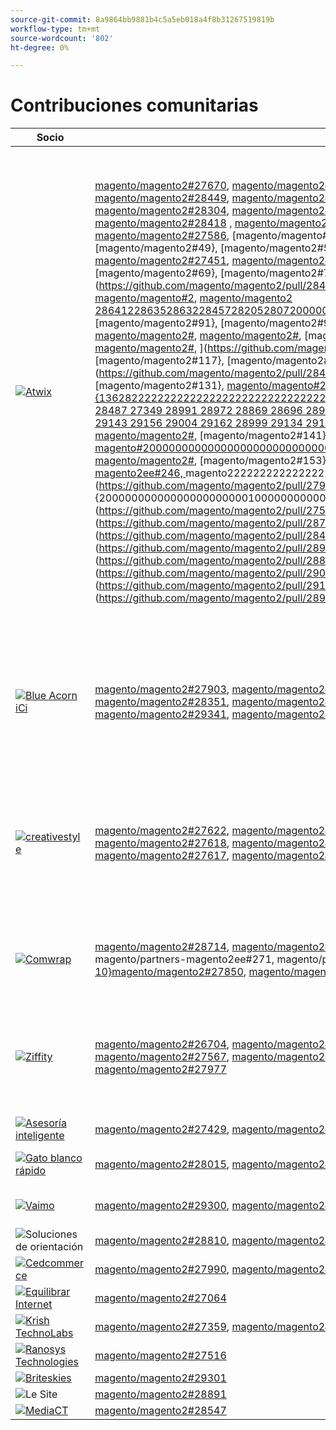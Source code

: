 ```yaml
---
source-git-commit: 8a9864bb9881b4c5a5eb018a4f8b31267519819b
workflow-type: tm+mt
source-wordcount: '802'
ht-degree: 0%

---
```

# Contribuciones comunitarias

| Socio | Solicitudes de extracción | Problemas relacionados con GitHub |
| ------- | ------- | ------- |
| <a target="_blank" href="https://partners.magento.com/portal/directory/?query=Atwix"><img alt="Atwix" src="https://avatars3.githubusercontent.com/t/2617739?s=400&v=4"></a> | [magento/magento2#27670](https://github.com/magento/magento2/pull/27670), [magento/magento2#28112](https://github.com/magento/magento2/pull/28112), magento/partners-magento2ee#258, [magento/magento2#28466](https://github.com/magento/magento2/pull/28466), [magento/magento2#28450](https://github.com/magento/magento2/pull/28450), [magento/magento2#28449](https://github.com/magento/magento2/pull/28449), [magento/magento2#28408](https://github.com/magento/magento2/pull/28408), [magento/magento2#28391](https://github.com/magento/magento2/pull/28391), [magento/magento2#28361](https://github.com/magento/magento2/pull/28361), [magento/magento2#28330](https://github.com/magento/magento2/pull/28330), [magento/magento2#28304](https://github.com/magento/magento2/pull/28304), [magento/magento2#27481](https://github.com/magento/magento2/pull/27481), [magento/magento2#27373](https://github.com/magento/magento2/pull/27373), [magento/magento2#28467](https://github.com/magento/magento2/pull/28467), [magento/magento2#28407](https://github.com/magento/magento2/pull/28407), [magento/magento2#28418](https://github.com/magento/magento2/pull/28418) , [magento/magento2#28034](https://github.com/magento/magento2/pull/28034), [magento/magento2#28222](https://github.com/magento/magento2/pull/28222), [magento/magento2#27956](https://github.com/magento/magento2/pull/27956), [magento/magento2#28105](https://github.com/magento/magento2/pull/28105), [magento/magento2#27586](https://github.com/magento/magento2/pull/27586), [magento/magento#41}, [magento/magento2#43} magento, [28631 ento/magento2#28629](https://github.com/magento/magento2/pull/28498), [magento/magento2#28498](https://github.com/magento/magento2/pull/28496), [magento/magento2#49}, [magento/magento2#51}, [magento/magento2#53}, [magento/magento2#55}, [magento/magento2#57}, [magento/magento2849628469 ](https://github.com/magento/magento2/pull/28635), [magento/magento2#27451](https://github.com/magento/magento2/pull/28632), [magento/magento2#28725](https://github.com/magento/magento2/pull/28457), magento/partners-magento2ee#247, [magento/magento2#65}, [magento/magento2#](https://github.com/magento/magento2/pull/28072), [magento/magento2#69}, [magento/magento2#71}, {72 [magento/magento2#27549](https://github.com/magento/magento2/pull/28679), ](https://github.com/magento/magento2/pull/28631)magento/magento2#](https://github.com/magento/magento2/pull/28401), [magento/magento2#77}, [magento/magento2#79}, [magento/magento2#81}, [magento/magento2#83}, [magento/magento#2](https://github.com/magento/magento2/pull/28991), [magento/magento2 28641228635286322845728205280720000000000020000000000000000000000000000000000000000000000000000000000000#](https://github.com/magento/magento2/pull/28972), [magento/magento2#](https://github.com/magento/magento2/pull/28869), [magento/magento2#91}, [magento/magento2#93}, [magento/magento2#95}, [magento/magento2#97}, [magento/magento#2#](https://github.com/magento/magento2/pull/28872), [magento/magento2#100 01}, [magento/magento2#](https://github.com/magento/magento2/pull/28661), [magento/magento2#](https://github.com/magento/magento2/pull/28852), [magento/magento2#107}, [magento/magento2#109}, ](https://github.com/magento/magento2/pull/28854)magento/magento2#111}, magento/magento-ee2ee#250, {11 [magento/magento2#](https://github.com/magento/magento2/pull/29002), ](https://github.com/magento/magento2/pull/28629)magento/magento2#](https://github.com/magento/magento2/pull/28959), [magento/magento2#117}, [magento/magento2#119}, [magento/magento2#121}, [magento/magento2#123}, {124 [magento/magento2#28727](https://github.com/magento/magento2/pull/29143), ](https://github.com/magento/magento2/pull/28469)magento/magento2#](https://github.com/magento/magento2/pull/29156), [magento/magento#129}, [magento/magento2#131}, [magento/magento#222](https://github.com/magento/magento2/pull/28999), [magento/magento2#135}, {1362822222222222222222222222222222222222222222222222222222222222222222222222222222 ento/magento2#28684 28679 28401 28506 28492 28487 27349 28991 28972 28869 28696 28956 28942 28941 28872 28854 28661 28852 28812 28650 27882 29002 28959 28955 28925 29053 27697 29143 29156 29004 29162 28999 29134 29133 29007 29000 28210 29135 27537 29142 29386 29385 28993 28989 27914 29427 29485 29472](https://github.com/magento/magento2/pull/29133), [magento/magento2#](https://github.com/magento/magento2/pull/29007), [magento/magento2#141}, [magento#143}, [magento#20000000000000000000000000000000000000000000000000000000000000000000000000000000000000000000000000000000000magento2#](https://github.com/magento/magento2/pull/29142), [magento/magento2#](https://github.com/magento/magento2/pull/29386), [magento/magento2#153}, [magento/magento2#155}, [magento/magento2#157}, magento/partners-magento#263, magento/partners-magento2ee#246, ](https://github.com/magento/magento2/pull/27451)magento222222222222222222222222222222222222222222222222222222222222222222222222222222222 58}magento/magento2#](https://github.com/magento/magento2/pull/27914), [magento/magento2#](https://github.com/magento/magento2/pull/29427), [magento/magento2#163}, [magento/magento2#165}, ](https://github.com/magento/magento2/pull/28725)magento/magento2#165}, {2000000000000000000000010000000000000000000000000000000000000000000000000000000000000000000000000](https://github.com/magento/magento2/pull/27549)](https://github.com/magento/magento2/pull/28641)](https://github.com/magento/magento2/pull/28205)](https://github.com/magento/magento2/pull/28727)](https://github.com/magento/magento2/pull/28684)[](https://github.com/magento/magento2/pull/28506)](https://github.com/magento/magento2/pull/28492)](https://github.com/magento/magento2/pull/28487)](https://github.com/magento/magento2/pull/27349)](https://github.com/magento/magento2/pull/28696)](https://github.com/magento/magento2/pull/28956)](https://github.com/magento/magento2/pull/28942)](https://github.com/magento/magento2/pull/28941)](https://github.com/magento/magento2/pull/28812)](https://github.com/magento/magento2/pull/28650)[](https://github.com/magento/magento2/pull/27882)[](https://github.com/magento/magento2/pull/28955)](https://github.com/magento/magento2/pull/28925)](https://github.com/magento/magento2/pull/29053)](https://github.com/magento/magento2/pull/27697)[](https://github.com/magento/magento2/pull/29004)](https://github.com/magento/magento2/pull/29162)](https://github.com/magento/magento2/pull/29134)[](https://github.com/magento/magento2/pull/29000)](https://github.com/magento/magento2/pull/28210)](https://github.com/magento/magento2/pull/29135)[](https://github.com/magento/magento2/pull/27537)[](https://github.com/magento/magento2/pull/29385)](https://github.com/magento/magento2/pull/28993)](https://github.com/magento/magento2/pull/28989)[](https://github.com/magento/magento2/pull/29485)](https://github.com/magento/magento2/pull/29472) | [magento/magento2#28202](https://github.com/magento/magento2/issues/28202), [magento/magento2#28393](https://github.com/magento/magento2/issues/28393), [magento/magento2#28377](https://github.com/magento/magento2/issues/28377), [magento/magento2#28394](https://github.com/magento/magento2/issues/28394), [magento/magento2#19481](https://github.com/magento/magento2/issues/19481), [magento/magento2#28040](https://github.com/magento/magento2/issues/28040), [magento/magento2#28138](https://github.com/magento/magento2/issues/28138), [magento/magento2#28261](https://github.com/magento/magento2/issues/28261), [magento magento2#253](https://github.com/magento/magento2/issues/253), [magento/magento2#27337](https://github.com/magento/magento2/issues/27337), [magento/magento2#21101](https://github.com/magento/magento2/issues/21101), [magento/magento2#28755](https://github.com/magento/magento2/issues/28755), [magento/magento2#28720](https://github.com/magento/magento2/issues/28720), [magento/magento2#28744](https://github.com/magento/magento2/issues/28744), [magento/magento2#28721](https://github.com/magento/magento2/issues/28721), magento/partners-magento#2 [magento/magento2#246](https://github.com/magento/magento2/issues/246), [magento/magento2#28519](https://github.com/magento/magento2/issues/28519), [magento/magento2#28481](https://github.com/magento/magento2/issues/28481), [magento/magento2#28262](https://github.com/magento/magento2/issues/28262), [magento/magento2#28427](https://github.com/magento/magento2/issues/28427), [magento/magento2#29032](https://github.com/magento/magento2/issues/29032), [magento/magento2#29012](https://github.com/magento/magento2/issues/29012)}, [magento/magento2#29039 28969 29009 29287 29289 29281 29295 28800 29292 29420 29434 29388 29380 28524 29539](https://github.com/magento/magento2/issues/29039), [magento/magento2#](https://github.com/magento/magento2/issues/28969), [magento/magento2#49}, [magento/magento2#250](https://github.com/magento/magento2/issues/250), [magento/magento#250](https://github.com/magento/magento2/issues/29287), [magento/magento#2](https://github.com/magento/magento2/issues/29289), [magento/magento2](https://github.com/magento/magento2/issues/29281), 58}magento/magento2#](https://github.com/magento/magento2/issues/29295), [magento/magento2#](https://github.com/magento/magento2/issues/28800), [magento/magento2#63}, [magento2#65}, [magento/magento2#67}, [magento/magento2#69}, [magento/magento2#69}, ](https://github.com/magento/magento2/issues/29380)magento/magento2](https://github.com/magento/magento2/issues/29009) magento2#](https://github.com/magento/magento2/issues/28524), [magento/magento2#](https://github.com/magento/magento2/issues/29539)[](https://github.com/magento/magento2/issues/29292)](https://github.com/magento/magento2/issues/29420)](https://github.com/magento/magento2/issues/29434)](https://github.com/magento/magento2/issues/29388)[ |
| <a target="_blank" href="https://solutionpartners.adobe.com/s/directory/detail/blue+acorn+ici"><img alt="Blue Acorn iCi" src="https://avatars0.githubusercontent.com/t/2916141?s=400&v=4"></a> | [magento/magento2#27903](https://github.com/magento/magento2/pull/27903), [magento/magento2#27902](https://github.com/magento/magento2/pull/27902), [magento/magento2#28606](https://github.com/magento/magento2/pull/28606), [magento/magento2#28601](https://github.com/magento/magento2/pull/28601), [magento/magento2#28605](https://github.com/magento/magento2/pull/28605), [magento/magento2#28351](https://github.com/magento/magento2/pull/28351), [magento/magento2#27965](https://github.com/magento/magento2/pull/27965), [magento/magento2#28856](https://github.com/magento/magento2/pull/28856), [magento magento2#29271](https://github.com/magento/magento2/pull/29271), [magento/magento2#28992](https://github.com/magento/magento2/pull/28992), [magento/magento2#29341](https://github.com/magento/magento2/pull/29341), [magento/magento2#29272](https://github.com/magento/magento2/pull/29272), [magento/magento2#28599](https://github.com/magento/magento2/pull/28599), [magento/magento2#29376](https://github.com/magento/magento2/pull/29376), [magento/magento2#29202](https://github.com/magento/magento2/pull/29202) | [magento/magento2#28383](https://github.com/magento/magento2/issues/28383), [magento/magento2#28850](https://github.com/magento/magento2/issues/28850), [magento/magento2#28376](https://github.com/magento/magento2/issues/28376), [magento/magento2#27962](https://github.com/magento/magento2/issues/27962), [magento/magento2#28656](https://github.com/magento/magento2/issues/28656), [magento/magento2#29283](https://github.com/magento/magento2/issues/29283), [magento/magento2#29159](https://github.com/magento/magento2/issues/29159), [magento/magento2#29389](https://github.com/magento/magento2/issues/29389), [magento magento2#29346](https://github.com/magento/magento2/issues/29346), [magento/magento2#29453](https://github.com/magento/magento2/issues/29453), [magento/magento2#29477](https://github.com/magento/magento2/issues/29477) |
| <a target="_blank" href="https://partners.magento.com/portal/directory/?query=creativestyle"><img alt="creativestyle" src="https://avatars1.githubusercontent.com/t/3230856?s=400&v=4"></a> | [magento/magento2#27622](https://github.com/magento/magento2/pull/27622), [magento/magento2#27270](https://github.com/magento/magento2/pull/27270), [magento/magento2#27871](https://github.com/magento/magento2/pull/27871), [magento/magento2#27690](https://github.com/magento/magento2/pull/27690), [magento/magento2#27619](https://github.com/magento/magento2/pull/27619), [magento/magento2#27618](https://github.com/magento/magento2/pull/27618), [magento/magento2#27357](https://github.com/magento/magento2/pull/27357), [magento/magento2#27356](https://github.com/magento/magento2/pull/27356), [magento magento2#27616](https://github.com/magento/magento2/pull/27616), [magento/magento2#27860](https://github.com/magento/magento2/pull/27860), [magento/magento2#27617](https://github.com/magento/magento2/pull/27617), [magento/magento2#29054](https://github.com/magento/magento2/pull/29054), [magento/magento2#28838](https://github.com/magento/magento2/pull/28838) | [magento/magento2#28110](https://github.com/magento/magento2/issues/28110), [magento/magento2#26026](https://github.com/magento/magento2/issues/26026), [magento/magento2#28339](https://github.com/magento/magento2/issues/28339), [magento/magento2#28340](https://github.com/magento/magento2/issues/28340), [magento/magento2#28381](https://github.com/magento/magento2/issues/28381), [magento/magento2#28382](https://github.com/magento/magento2/issues/28382), [magento/magento2#28166](https://github.com/magento/magento2/issues/28166), [magento/magento2#28433](https://github.com/magento/magento2/issues/28433), [magento magento2#28807](https://github.com/magento/magento2/issues/28807), [magento/magento2#28823](https://github.com/magento/magento2/issues/28823), [magento/magento2#28811](https://github.com/magento/magento2/issues/28811), [magento/magento2#29087](https://github.com/magento/magento2/issues/29087), [magento/magento2#25934](https://github.com/magento/magento2/issues/25934) |
| <a target="_blank" href="https://partners.magento.com/portal/directory/?query=Comwrap"><img alt="Comwrap" src="https://avatars3.githubusercontent.com/t/2637428?s=400&v=4"></a> | [magento/magento2#28714](https://github.com/magento/magento2/pull/28714), [magento/magento2#28743](https://github.com/magento/magento2/pull/28743), [magento/magento2#28710](https://github.com/magento/magento2/pull/28710), [magento/magento2#28757](https://github.com/magento/magento2/pull/28757), magento/partners-magento2ee#288, magento/partners-magento2ee#271, magento/partners-magento2ee#277, [magento/magento2#28890](https://github.com/magento/magento2/pull/28890), magento/partners-magento2ee#285, [ 10}magento/magento2#27850](https://github.com/magento/magento2/pull/27850), [magento/magento2#27917](https://github.com/magento/magento2/pull/27917) | [magento/magento2#28584](https://github.com/magento/magento2/issues/28584), magento/partners-magento2ee#28563, magento/partners-magento2ee#28566, magento/partners-magento2ee#28769, [magento/magento2#26121](https://github.com/magento/magento2/issues/26121), magento/partners-magento2ee#28834, [magento/magento2#28705](https://github.com/magento/magento2/issues/28705) |
| <a target="_blank" href="https://partners.magento.com/portal/directory/?query=Ziffity"><img alt="Ziffity" src="https://avatars1.githubusercontent.com/t/3432500?s=400&v=4"></a> | [magento/magento2#26704](https://github.com/magento/magento2/pull/26704), [magento/magento2#28113](https://github.com/magento/magento2/pull/28113), [magento/magento2#28174](https://github.com/magento/magento2/pull/28174), [magento/magento2#28039](https://github.com/magento/magento2/pull/28039), [magento/magento2#28004](https://github.com/magento/magento2/pull/28004), [magento/magento2#27567](https://github.com/magento/magento2/pull/27567), [magento/magento2#28264](https://github.com/magento/magento2/pull/28264), [magento/magento2#29137](https://github.com/magento/magento2/pull/29137), [magento magento2#29206](https://github.com/magento/magento2/pull/29206), [magento/magento2#28250](https://github.com/magento/magento2/pull/28250), [magento/magento2#27977](https://github.com/magento/magento2/pull/27977) | [magento/magento2#28165](https://github.com/magento/magento2/issues/28165), [magento/magento2#28201](https://github.com/magento/magento2/issues/28201), [magento/magento2#27985](https://github.com/magento/magento2/issues/27985), [magento/magento2#27091](https://github.com/magento/magento2/issues/27091), [magento/magento2#28308](https://github.com/magento/magento2/issues/28308), [magento/magento2#28270](https://github.com/magento/magento2/issues/28270), [magento/magento2#28947](https://github.com/magento/magento2/issues/28947), [magento/magento2#29344](https://github.com/magento/magento2/issues/29344), [magento magento2#29097](https://github.com/magento/magento2/issues/29097) |
| <a target="_blank" href="https://solutionpartners.adobe.com/s/directory/detail/aligent+consulting"><img alt="Asesoría inteligente" src="https://avatars3.githubusercontent.com/t/2686050?s=400&v=4"></a> | [magento/magento2#27429](https://github.com/magento/magento2/pull/27429), [magento/magento2#26256](https://github.com/magento/magento2/pull/26256) | [magento/magento2#28306](https://github.com/magento/magento2/issues/28306), [magento/magento2#8815](https://github.com/magento/magento2/issues/8815), [magento/magento2#26255](https://github.com/magento/magento2/issues/26255) |
| <a target="_blank" href="https://solutionpartners.adobe.com/s/directory/detail/fast+white+cat"><img alt="Gato blanco rápido" src="https://avatars0.githubusercontent.com/t/3579504?s=400&v=4"></a> | [magento/magento2#28015](https://github.com/magento/magento2/pull/28015), [magento/magento2#28735](https://github.com/magento/magento2/pull/28735), [magento/magento2#28285](https://github.com/magento/magento2/pull/28285) | [magento/magento2#28011](https://github.com/magento/magento2/issues/28011), [magento/magento2#26504](https://github.com/magento/magento2/issues/26504), [magento/magento2#26427](https://github.com/magento/magento2/issues/26427) |
| <a target="_blank" href="https://partners.magento.com/portal/directory/?query=Vaimo"><img alt="Vaimo" src="https://avatars0.githubusercontent.com/t/2617778?s=400&v=4"></a> | [magento/magento2#29300](https://github.com/magento/magento2/pull/29300), [magento/magento2#27905](https://github.com/magento/magento2/pull/27905), [magento/magento2#27582](https://github.com/magento/magento2/pull/27582) | [magento/magento2#29299](https://github.com/magento/magento2/issues/29299), [magento/magento2#28303](https://github.com/magento/magento2/issues/28303), [magento/magento2#27570](https://github.com/magento/magento2/issues/27570) |
| <img alt="Soluciones de orientación" src="https://avatars2.githubusercontent.com/t/3888698?s=400&v=4"></a> | [magento/magento2#28810](https://github.com/magento/magento2/pull/28810), [magento/magento2#28902](https://github.com/magento/magento2/pull/28902) | [magento/magento2#28982](https://github.com/magento/magento2/issues/28982), [magento/magento2#29327](https://github.com/magento/magento2/issues/29327) |
| <a target="_blank" href="https://partners.magento.com/portal/directory/?query=Cedcommerce"><img alt="Cedcommerce" src="https://avatars2.githubusercontent.com/t/3028824?s=400&v=4"></a> | [magento/magento2#27990](https://github.com/magento/magento2/pull/27990), [magento/magento2#26660](https://github.com/magento/magento2/pull/26660) | [magento/magento2#26118](https://github.com/magento/magento2/issues/26118), [magento/magento2#28143](https://github.com/magento/magento2/issues/28143) |
| <a target="_blank" href="https://solutionpartners.adobe.com/s/directory/detail/balance+internet"><img alt="Equilibrar Internet" src="https://avatars3.githubusercontent.com/t/2610630?s=400&v=4"></a> | [magento/magento2#27064](https://github.com/magento/magento2/pull/27064) | [magento/magento2#27063](https://github.com/magento/magento2/issues/27063) |
| <a target="_blank" href="https://solutionpartners.adobe.com/s/directory/detail/krish+technolabs"><img alt="Krish TechnoLabs" src="https://avatars0.githubusercontent.com/t/2849637?s=400&v=4"></a> | [magento/magento2#27359](https://github.com/magento/magento2/pull/27359), [magento/magento2#27106](https://github.com/magento/magento2/pull/27106) | [magento/magento2#27358](https://github.com/magento/magento2/issues/27358), [magento/magento2#27099](https://github.com/magento/magento2/issues/27099) |
| <a target="_blank" href="https://solutionpartners.adobe.com/s/directory/detail/ranosys+technologiess"><img alt="Ranosys Technologies" src="https://avatars0.githubusercontent.com/t/3182140?s=400&v=4"></a> | [magento/magento2#27516](https://github.com/magento/magento2/pull/27516) | [magento/magento2#26191](https://github.com/magento/magento2/issues/26191) |
| <a target="_blank" href="https://partners.magento.com/portal/directory/?query=Briteskies"><img alt="Briteskies" src="https://avatars1.githubusercontent.com/t/2617741?s=400&v=4"></a> | [magento/magento2#29301](https://github.com/magento/magento2/pull/29301) | [magento/magento2#104](https://github.com/magento/magento2/issues/104) |
| <img alt="Le Site" src="https://avatars3.githubusercontent.com/t/3649033?s=400&v=4"></a> | [magento/magento2#28891](https://github.com/magento/magento2/pull/28891) | [magento/magento2#29056](https://github.com/magento/magento2/issues/29056) |
| <a target="_blank" href="https://partners.magento.com/portal/directory/?query=MediaCT"><img alt="MediaCT" src="https://avatars3.githubusercontent.com/t/2617762?s=400&v=4"></a> | [magento/magento2#28547](https://github.com/magento/magento2/pull/28547) | [magento/magento2#28685](https://github.com/magento/magento2/issues/28685) |
